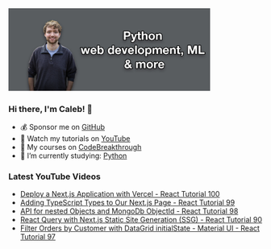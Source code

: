 <img src="github-cover-photo-my-face.jpg" width="400px" />

### Hi there, I'm Caleb! 🍛

- 💰 Sponsor me on [GitHub](https://github.com/sponsors/CalebCurry)
- 🎥 Watch my tutorials on [YouTube](https://www.youtube.com/calebthevideomaker2)
- 📗 My courses on [CodeBreakthrough](https://www.codebreakthrough.com)
- 🤔 I’m currently studying: [Python](https://www.youtube.com/watch?v=s3IvdkCq2_c&t=4254s)

### Latest YouTube Videos
<!-- YOUTUBE:START -->
- [Deploy a Next.js Application with Vercel - React Tutorial 100](https://www.youtube.com/watch?v=Ggmjd5ZlkEY)
- [Adding TypeScript Types to Our Next.js Page - React Tutorial 99](https://www.youtube.com/watch?v=KB6C6bBqJ_M)
- [API for nested Objects and MongoDb ObjectId - React Tutorial 98](https://www.youtube.com/watch?v=2x5E5AT2sRg)
- [React Query with Next.js Static Site Generation &lpar;SSG&rpar; - React Tutorial 90](https://www.youtube.com/watch?v=KPaqLQ2F7dk)
- [Filter Orders by Customer with DataGrid initialState - Material UI - React Tutorial 97](https://www.youtube.com/watch?v=Qyfica_-fEA)
<!-- YOUTUBE:END -->
